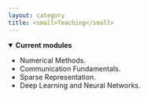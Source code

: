 ```yaml
---
layout: category
title: <small>Teaching</small>
---
```

<details open="">
<summary><strong>Current modules</strong></summary>
<ul>
<li><span style="font-size: 100%;">Numerical Methods.</span></li>
<li><span style="font-size: 100%;">Communication Fundamentals.</span></li>
<li><span style="font-size: 100%;">Sparse Representation.</span></li>
<li><span style="font-size: 100%;">Deep Learning and Neural Networks.</span></li>
</ul>
</details>